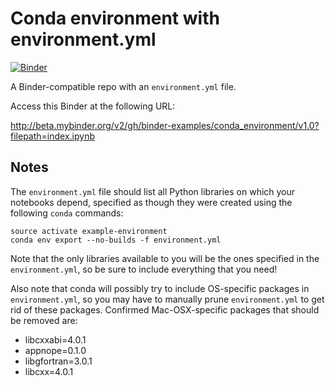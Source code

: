 # Conda environment with environment.yml

[![Binder](https://notebooks.gesis.org/binder/badge_logo.svg)](https://notebooks.gesis.org/binder/v2/gh/ddhmed/Qiime2_binder.git/master)

A Binder-compatible repo with an `environment.yml` file.

Access this Binder at the following URL:

http://beta.mybinder.org/v2/gh/binder-examples/conda_environment/v1.0?filepath=index.ipynb

## Notes
The `environment.yml` file should list all Python libraries on which your notebooks
depend, specified as though they were created using the following `conda` commands:

```
source activate example-environment
conda env export --no-builds -f environment.yml
```

Note that the only libraries available to you will be the ones specified in
the `environment.yml`, so be sure to include everything that you need! 

Also note that conda will possibly try to include OS-specific packages in `environment.yml`, so you
may have to manually prune `environment.yml` to get rid of these packages. Confirmed Mac-OSX-specific
packages that should be removed are:

* libcxxabi=4.0.1
* appnope=0.1.0
* libgfortran=3.0.1
* libcxx=4.0.1
